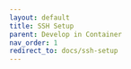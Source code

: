 ```yaml
---
layout: default
title: SSH Setup
parent: Develop in Container
nav_order: 1
redirect_to: docs/ssh-setup
---
```

